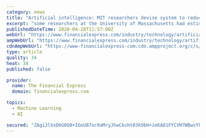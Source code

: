 ```yaml
---
category: news
title: "Artificial intelligence: MIT researchers devise system to reduce carbon footprint"
excerpt: "some researchers at the University of Massachusetts had estimated that training and searching of the architecture of a certain neural network required power that would lead to emission of approximately 6.26 lakh pounds of carbon dioxide. Artificial ..."
publishedDateTime: 2020-04-28T11:57:00Z
webUrl: "https://www.financialexpress.com/industry/technology/artificial-intelligence-mit-researchers-devise-system-to-reduce-carbon-footprint/1942283/"
ampWebUrl: "https://www.financialexpress.com/industry/technology/artificial-intelligence-mit-researchers-devise-system-to-reduce-carbon-footprint/1942283/lite/"
cdnAmpWebUrl: "https://www-financialexpress-com.cdn.ampproject.org/c/s/www.financialexpress.com/industry/technology/artificial-intelligence-mit-researchers-devise-system-to-reduce-carbon-footprint/1942283/lite/"
type: article
quality: 34
heat: 34
published: false

provider:
  name: The Financial Express
  domain: financialexpress.com

topics:
  - Machine Learning
  - AI

secured: "ZAgi3lXxD6G0Q8+IGoU87oc9aMryJhwCkvht03k9bH+ieKA81FYCVH7WBwsYkEwq/xB3jUezeJlI2AvIwgRIJYI9grNz+LyqV55yh1Vs3SS16fC4044goskk2KGAj6W+5pBvprMtIh57eX2sIw59GfAMDzdgDplSKyIKHHWjF7TokYFcrPkCcCw/MQuG1QWgjkfEINS6DwMVlUuZbPsKUrquxS833GNwPJ+wK2gliHFUnPL+6Lega6YSEmaLqbWsoyzmxCiUE8gTW3ytz7brFYfiWYqfmoPEXVVt57tsACTjeK4C1/RygRQ/o/EHm+Fz6txayfGdbu74WW9dIewToMpZBO7Fc4LHpOaMrqwDNl5sPPro+bOoavMFmg3dSNWoOXPjI5LRviP9lS7CJNcHD1g9yXWJ0C/uUiQWkEoq6vVre+QtShkwvHUe95de/edxK1LWvvDUXq/xxcjFZXI4xfSvbiO/2+S1+go7uG8ngHw=;csXGOhwknJ0gu6tXUD5suA=="
---
```


